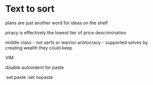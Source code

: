 # Text to sort

plans are just another word for ideas on the shelf

piracy is effectively the lowest tier of price descrimination

middle class - not serfs or warrior aristocracy - supported selves by creating wealth they could keep







VIM

disable autoindent for paste

:set paste
:set nopaste